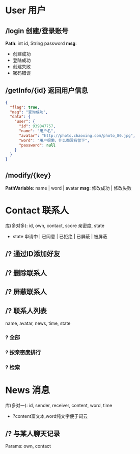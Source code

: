 # User 用户

## /login 创建/登录账号
**Path**: int id, String password
**msg**: 
+ 创建成功
+ 登陆成功
+ 创建失败
+ 密码错误

## /getInfo/{id} 返回用户信息

```json
{
  "flag": true,
  "msg": "查询成功",
  "data": {
    "user": {
      "id": 939847757,
      "name": "用户名",
      "avatar": "http://photo.chaoxing.com/photo_80.jpg",
      "word": "用户很懒，什么都没有留下",
      "password": null
    }
  }
}
```

## /modify/{key}
**PathVariable**: name | word | avatar
**msg**: 修改成功 | 修改失败

# Contact 联系人
库(多对多): id, own, contact, score 亲密度, state
+ state 申请中 | 已同意 | 已拒绝 | 已屏蔽 | 被屏蔽

## /? 通过ID添加好友

## /? 删除联系人

## /? 屏蔽联系人

## /? 联系人列表
name, avatar, news, time, state
### ? 全部
### ? 按亲密度排行
### ? 检索

# News 消息
库(多对一): id, sender, receiver, content, word, time
+ ?content富文本,word纯文字便于词云

## /? 与某人聊天记录
Params: own, contact